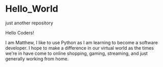 # Hello_World
just another repository

Hello Coders!

I am Matthew, I like to use Python as I am learning to become a software developer. I hope to make a difference in our virtual world as the times we're in have come to online shopping, gaming, streaming, and just generally working from home.
